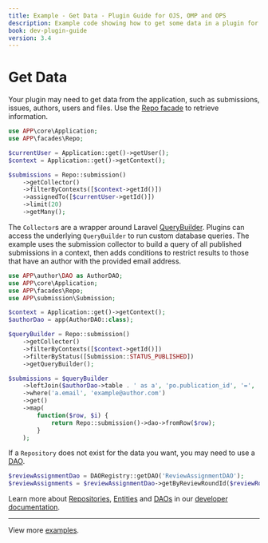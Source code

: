 ```yaml
---
title: Example - Get Data - Plugin Guide for OJS, OMP and OPS
description: Example code showing how to get some data in a plugin for OJS, OMP and OPS.
book: dev-plugin-guide
version: 3.4
---
```


# Get Data

Your plugin may need to get data from the application, such as submissions, issues, authors, users and files. Use the [Repo facade](/dev/documentation/en/architecture-repositories) to retrieve information.

```php
use APP\core\Application;
use APP\facades\Repo;

$currentUser = Application::get()->getUser();
$context = Application::get()->getContext();

$submissions = Repo::submission()
    ->getCollector()
    ->filterByContexts([$context->getId()])
    ->assignedTo([$currentUser->getId()])
    ->limit(20)
    ->getMany();
```

The `Collector`s are a wrapper around Laravel [QueryBuilder](https://laravel.com/docs/9.x/queries). Plugins can access the underlying `QueryBuilder` to run custom database queries. The example uses the submission collector to build a query of all published submissions in a context, then adds conditions to restrict results to those that have an author with the provided email address.

```php
use APP\author\DAO as AuthorDAO;
use APP\core\Application;
use APP\facades\Repo;
use APP\submission\Submission;

$context = Application::get()->getContext();
$authorDao = app(AuthorDAO::class);

$queryBuilder = Repo::submission()
    ->getCollecter()
    ->filterByContexts([$context->getId()])
    ->filterByStatus([Submission::STATUS_PUBLISHED])
    ->getQueryBuilder();

$submissions = $queryBuilder
    ->leftJoin($authorDao->table . ' as a', 'po.publication_id', '=', 'a.email')
    ->where('a.email', 'example@author.com')
    ->get()
    ->map(
        function($row, $i) {
            return Repo::submission()->dao->fromRow($row);
        }
    );
```

If a `Repository` does not exist for the data you want, you may need to use a [DAO](/dev/documentation/en/architecture-daos).

```php
$reviewAssignmentDao = DAORegistry::getDAO('ReviewAssignmentDAO');
$reviewAssignments = $reviewAssignmentDao->getByReviewRoundId($reviewRoundId);
```

Learn more about [Repositories](/dev/documentation/en/architecture-repositories), [Entities](/dev/documentation/en/architecture-entities) and [DAOs](/dev/documentation/en/architecture-daos) in our [developer documentation](/dev/documentation/en).

---

View more [examples](./examples).
